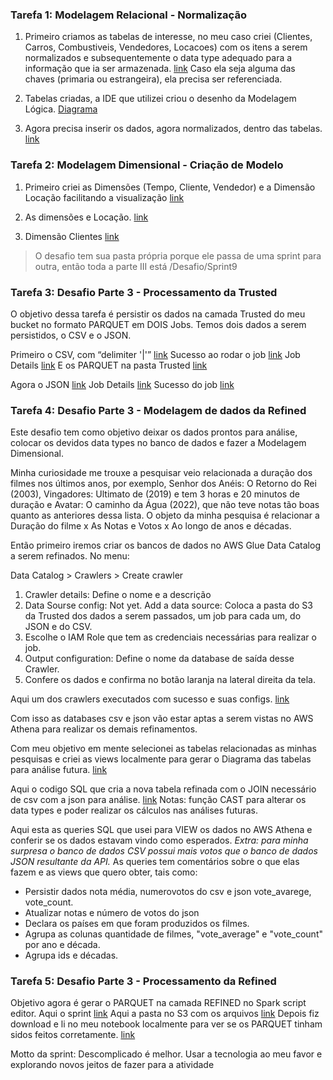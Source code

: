 ### Tarefa 1: Modelagem Relacional - Normalização

1. Primeiro criamos as tabelas de interesse, no meu caso criei (Clientes, Carros, Combustiveis, Vendedores, Locacoes) com os itens a serem normalizados e subsequentemente o data type adequado para a informação que ia ser armazenada. [link](tarefa1/tarefa1create.sql) Caso ela seja alguma das chaves (primaria ou estrangeira), ela precisa ser referenciada.

2. Tabelas criadas, a IDE que utilizei criou o desenho da Modelagem Lógica. [Diagrama](Sprint9\tarefa1\tarefa1diagrama.jpg)

3. Agora precisa inserir os dados, agora normalizados, dentro das tabelas. [link](Sprint9\tarefa1\tarefa1insert.sql)

### Tarefa 2: Modelagem Dimensional - Criação de Modelo

1. Primeiro criei as Dimensões (Tempo, Cliente, Vendedor) e a Dimensão Locação facilitando a visualização [link](Sprint9\tarefa2\tarefa2view.sql)

2. As dimensões e Locação. [link](Sprint9\tarefa2\tarefa2views.jpg)

3. Dimensão Clientes [link](Sprint9\tarefa2\tarefa2dimcliente.jpg)

> O desafio tem sua pasta própria porque ele passa de uma sprint para outra, então toda a parte III está /Desafio/Sprint9

### Tarefa 3: Desafio Parte 3 - Processamento da Trusted

O objetivo dessa tarefa é persistir os dados na camada Trusted do meu bucket no formato PARQUET em DOIS Jobs. 
Temos dois dados a serem persistidos, o CSV e o JSON.

Primeiro o CSV, com “delimiter '|'” [link](Desafio\Sprint9\Tarefa3\csvtoparquet.py)
Sucesso ao rodar o job [link](Desafio\Sprint9\Tarefa3\csvtoparquet1.jpg)
Job Details [link](Desafio\Sprint9\Tarefa3\csvtoparquet2.jpg)
E os PARQUET na pasta Trusted [link](Desafio\Sprint9\Tarefa3\csvtoparquet3.jpg)

Agora o JSON [link](Desafio\Sprint9\Tarefa3\jsontoparquet.py)
Job Details [link](Desafio\Sprint9\Tarefa3\jsontoparquet2.jpg)
Sucesso do job [link](Desafio\Sprint9\Tarefa3\jsontoparquet3.jpg)

### Tarefa 4: Desafio Parte 3 - Modelagem de dados da Refined

Este desafio tem como objetivo deixar os dados prontos para análise, colocar os devidos data types no banco de dados e fazer a Modelagem Dimensional.

Minha curiosidade me trouxe a pesquisar veio relacionada a duração dos filmes nos últimos anos, por exemplo, Senhor dos Anéis: O Retorno do Rei (2003), Vingadores: Ultimato de (2019) e tem 3 horas e 20 minutos de duração e Avatar: O caminho da Água (2022), que não teve notas tão boas quanto as anteriores dessa lista.
O objeto da minha pesquisa é relacionar a Duração do filme x As Notas e Votos x Ao longo de anos e décadas.

Então primeiro iremos criar os bancos de dados no AWS Glue Data Catalog a serem refinados. No menu: 


Data Catalog > Crawlers > Create crawler
1. Crawler details: Define o nome e a descrição
2. Data Sourse config: Not yet. Add a data source: Coloca a pasta do S3 da Trusted dos dados a serem passados, um job para cada um, do JSON e do CSV.
3. Escolhe o IAM Role que tem as credenciais necessárias para realizar o job.
4. Output configuration: Define o nome da database de saída desse Crawler. 
5. Confere os dados e confirma no botão laranja na lateral direita da tela.

Aqui um dos crawlers executados com sucesso e suas configs. [link](Desafio\Sprint9\Tarefa4\crawlercsv.jpg)

Com isso as databases csv e json vão estar aptas a serem vistas no AWS Athena para realizar os demais refinamentos.

Com meu objetivo em mente selecionei as tabelas relacionadas as minhas pesquisas e criei as views localmente para gerar o Diagrama das tabelas para análise futura. [link](Desafio\Sprint9\Tarefa4\modRefined.jpg)

Aqui o codigo SQL que cria a nova tabela refinada com o JOIN necessário de csv com a json para análise. [link](Desafio\Sprint9\Tarefa4\joincsvjson6.sql)
Notas: função CAST para alterar os data types e poder realizar os cálculos nas análises futuras.

Aqui esta as queries SQL que usei para VIEW os dados no AWS Athena e conferir se os dados estavam vindo como esperados.
*Extra: para minha surpresa o banco de dados CSV possui mais votos que o banco de dados JSON resultante da API.*
As queries tem comentários sobre o que elas fazem e as views que quero obter, tais como: 
- Persistir dados nota média, numerovotos do csv e json vote_avarege, vote_count.
- Atualizar notas e número de votos do json 
- Declara os países em que foram produzidos os filmes.
- Agrupa as colunas quantidade de filmes, "vote_average" e "vote_count" por ano e década.
- Agrupa ids e décadas.

### Tarefa 5: Desafio Parte 3 - Processamento da Refined

Objetivo agora é gerar o PARQUET na camada REFINED no Spark script editor.
Aqui o sprint [link](Desafio\Sprint9\Tarefa5\dftorefined.py)
Aqui a pasta no S3 com os arquivos [link](Desafio\Sprint9\Tarefa5\s3parquets.jpg)
Depois fiz download e li no meu notebook localmente para ver se os PARQUET tinham sidos feitos corretamente. [link](Desafio\Sprint9\Tarefa5\abrindoparquet3.ipynb)

Motto da sprint: Descomplicado é melhor. Usar a tecnologia ao meu favor e explorando novos jeitos de fazer para a atividade

